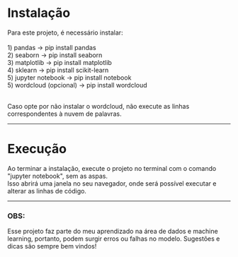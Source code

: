 <h1>Instalação</h1>
Para este projeto, é necessário instalar:<br><br>
1) pandas -> pip install pandas<br>
2) seaborn -> pip install seaborn<br>
3) matplotlib -> pip install matplotlib<br>
4) sklearn -> pip install scikit-learn<br>
5) jupyter notebook -> pip install notebook<br>
5) wordcloud (opcional) -> pip install wordcloud<br><br>

Caso opte por não instalar o wordcloud, não execute as linhas correspondentes à nuvem de palavras.
<hr>
<h1>Execução</h1>
Ao terminar a instalação, execute o projeto no terminal com o comando "jupyter notebook", sem as aspas.<br>
Isso abrirá uma janela no seu navegador, onde será possível executar e alterar as linhas de código.
<hr>
<h3>OBS:</h3>
Esse projeto faz parte do meu aprendizado na área de dados e machine learning, portanto, podem surgir erros ou falhas no modelo. Sugestões e dicas são sempre bem vindos!
